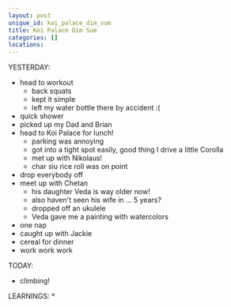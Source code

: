```yaml
---
layout: post
unique_id: koi_palace_dim_sum
title: Koi Palace Dim Sum
categories: []
locations: 
---
```


YESTERDAY:
* head to workout
  * back squats
  * kept it simple
  * left my water bottle there by accident :(
* quick shower
* picked up my Dad and Brian
* head to Koi Palace for lunch!
  * parking was annoying
  * got into a tight spot easily, good thing I drive a little Corolla
  * met up with Nikolaus!
  * char siu rice roll was on point
* drop everybody off
* meet up with Chetan
  * his daughter Veda is way older now!
  * also haven't seen his wife in ... 5 years?
  * dropped off an ukulele
  * Veda gave me a painting with watercolors
* one nap
* caught up with Jackie
* cereal for dinner
* work work work

TODAY:
* climbing!

LEARNINGS:
* 
